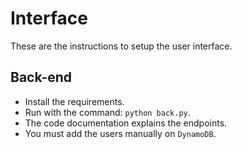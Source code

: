# Interface

These are the instructions to setup the user interface.

## Back-end

* Install the requirements.
* Run with the command: `python back.py`.
* The code documentation explains the endpoints.
* You must add the users manually on `DynamoDB`.
